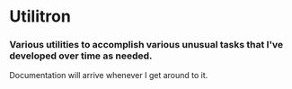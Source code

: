 # Utilitron
### Various utilities to accomplish various unusual tasks that I've developed over time as needed.

Documentation will arrive whenever I get around to it.

<!-- [View Release Notes](CHANGELOG.md) -->
